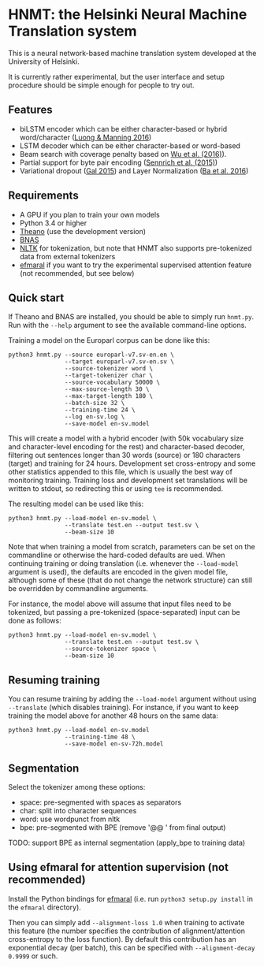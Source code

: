 # HNMT: the Helsinki Neural Machine Translation system

This is a neural network-based machine translation system developed
at the University of Helsinki.

It is currently rather experimental, but the user interface and setup
procedure should be simple enough for people to try out.

## Features

* biLSTM encoder which can be either character-based or hybrid word/character
  ([Luong & Manning 2016](http://arxiv.org/abs/1604.00788))
* LSTM decoder which can be either character-based or word-based
* Beam search with coverage penalty
  based on [Wu et al. (2016)](https://arxiv.org/pdf/1609.08144.pdf)).
* Partial support for byte pair encoding
  ([Sennrich et al. (2015)](https://arxiv.org/abs/1508.07909))
* Variational dropout ([Gal 2015](http://arxiv.org/abs/1512.05287))
  and Layer Normalization ([Ba et al. 2016](https://arxiv.org/abs/1607.06450))

## Requirements

* A GPU if you plan to train your own models
* Python 3.4 or higher
* [Theano](http://deeplearning.net/software/theano/) (use the development
  version)
* [BNAS](https://github.com/robertostling/bnas)
* [NLTK](http://www.nltk.org/) for tokenization, but note that HNMT also
  supports pre-tokenized data from external tokenizers
* [efmaral](https://github.com/robertostling/efmaral) if you want to try the
  experimental supervised attention feature (not recommended, but see below)

## Quick start

If Theano and BNAS are installed, you should be able to simply run
`hnmt.py`. Run with the `--help` argument to see the available command-line
options.

Training a model on the Europarl corpus can be done like this:

    python3 hnmt.py --source europarl-v7.sv-en.en \
                    --target europarl-v7.sv-en.sv \
                    --source-tokenizer word \
                    --target-tokenizer char \
                    --source-vocabulary 50000 \
                    --max-source-length 30 \
                    --max-target-length 180 \
                    --batch-size 32 \
                    --training-time 24 \
                    --log en-sv.log \
                    --save-model en-sv.model

This will create a model with a hybrid encoder (with 50k vocabulary size and
character-level encoding for the rest) and character-based
decoder, filtering out sentences longer than 30 words (source) or 180
characters (target) and training for 24 hours. Development set cross-entropy
and some other statistics appended to this file, which is usually the best way
of monitoring training. Training loss and development set translations will be
written to stdout, so redirecting this or using `tee` is recommended.

The resulting model can be used like this:

    python3 hnmt.py --load-model en-sv.model \
                    --translate test.en --output test.sv \
                    --beam-size 10

Note that when training a model from scratch, parameters can be set on the
commandline or otherwise the hard-coded defaults are ued. When continuing
training or doing translation (i.e. whenever the ``--load-model`` argument is
used), the defaults are encoded in the given model file, although some of
these (that do not change the network structure) can still be overridden by
commandline arguments.

For instance, the model above will assume that input files need to be
tokenized, but passing a pre-tokenized (space-separated) input can be done as
follows:

    python3 hnmt.py --load-model en-sv.model \
                    --translate test.en --output test.sv \
                    --source-tokenizer space \
                    --beam-size 10

## Resuming training

You can resume training by adding the `--load-model` argument without using
`--translate` (which disables training). For instance, if you want to keep
training the model above for another 48 hours on the same data:

    python3 hnmt.py --load-model en-sv.model
                    --training-time 48 \
                    --save-model en-sv-72h.model

## Segmentation

Select the tokenizer among these options:

* space: pre-segmented with spaces as separators
* char: split into character sequences
* word: use wordpunct from nltk
* bpe: pre-segmented with BPE (remove '@@ ' from final output)

TODO: support BPE as internal segmentation (apply_bpe to training data)

## Using efmaral for attention supervision (not recommended)

Install the Python bindings for
[efmaral](https://github.com/robertostling/efmaral) (i.e. run
`python3 setup.py install` in the `efmaral` directory).

Then you can simply add `--alignment-loss 1.0` when training to activate this
feature (the number specifies the contribution of alignment/attention
cross-entropy to the loss function). By default this contribution has an
exponential decay (per batch), this can be specified with
`--alignment-decay 0.9999` or such.


